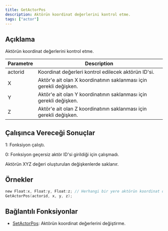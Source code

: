```yaml
---
title: GetActorPos
description: Aktörün koordinat değerlerini kontrol etme.
tags: ["actor"]
---
```


<VersionWarnTR version='SA-MP 0.3.7' />

## Açıklama

Aktörün koordinat değerlerini kontrol etme.

| Parametre | Description                                                                             |
| -------   | --------------------------------------------------------------------------------------- |
| actorid   | Koordinat değerleri kontrol edilecek aktörün ID'si.                                     |
| X         | Aktör'e ait olan X koordinatının saklanması için gerekli değişken.                      |
| Y         | Aktör'e ait olan Y koordinatının saklanması için gerekli değişken.                      |
| Z         | Aktör'e ait olan Z koordinatının saklanması için gerekli değişken.                      |

## Çalışınca Vereceği Sonuçlar

1: Fonksiyon çalıştı.

0: Fonksiyon geçersiz aktör ID'si girildiği için çalışmadı.

Aktörün XYZ değeri oluşturulan değişkenlerde saklanır.

## Örnekler

```c
new Float:x, Float:y, Float:z; // Herhangi bir yere aktörün koordinat değerlerinin saklanacağı değişkenleri tanıtıyoruz.
GetActorPos(actorid, x, y, z); 
```

## Bağlantılı Fonksiyonlar

- [SetActorPos](SetActorPos): Aktörün koordinat değerlerini değiştirme.
